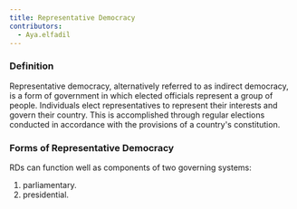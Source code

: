 ```yaml
---
title: Representative Democracy
contributors:
  - Aya.elfadil
---
```


### Definition

Representative democracy, alternatively referred to as indirect
democracy, is a form of government in which elected officials represent
a group of people. Individuals elect representatives to represent their
interests and govern their country. This is accomplished through regular
elections conducted in accordance with the provisions of a country's
constitution.

### Forms of Representative Democracy

RDs can function well as components of two governing systems:

1.  parliamentary.
2.  presidential.
